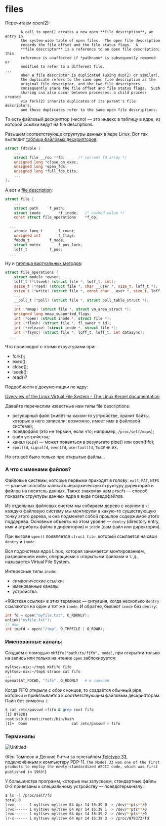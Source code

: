# files

Перечитаем [open(2)](https://man7.org/linux/man-pages/man2/open.2.html):

```
       A call to open() creates a new open **file description**, an entry in
       the system-wide table of open files.  The open file description
       records the file offset and the file status flags.  A
       **file descriptor** is a reference to an open file description; this
       reference is unaffected if *pathname* is subsequently removed or
       modified to refer to a different file.
...
       When a file descriptor is duplicated (using dup(2) or similar),
       the duplicate refers to the same open file description as the
       original file descriptor, and the two file descriptors
       consequently share the file offset and file status flags.  Such
       sharing can also occur between processes: a child process created
       via fork(2) inherits duplicates of its parent's file descriptors,
       and those duplicates refer to the same open file descriptions.
```

То есть файловый дескриптор (число) — это индекс в таблицу в ядре, из которой ссылки ведут на file descriptions.

Разыщем соответствующе структуры данных в ядре Linux. Вот так выглядит [таблица файловых дескрипторов](https://github.com/torvalds/linux/blob/5bfc75d92efd494db37f5c4c173d3639d4772966/include/linux/fdtable.h#L27):

```c
struct fdtable {
	...
	struct file __rcu **fd;      /* current fd array */
	unsigned long *close_on_exec;
	unsigned long *open_fds;
	unsigned long *full_fds_bits;
	...
};
```

А вот и [file description](https://github.com/torvalds/linux/blob/5bfc75d92efd494db37f5c4c173d3639d4772966/include/linux/fs.h#L917):

```c
struct file {
	...
	struct path		f_path;
	struct inode		*f_inode;	/* cached value */
	const struct file_operations	*f_op;

  ...
	atomic_long_t		f_count;
	unsigned int 		f_flags;
	fmode_t			f_mode;
	struct mutex		f_pos_lock;
	loff_t			f_pos;
  ...
```

Ну и [таблица виртуальных методов](https://github.com/torvalds/linux/blob/5bfc75d92efd494db37f5c4c173d3639d4772966/include/linux/fs.h#L1888):

```c
struct file_operations {
	struct module *owner;
	loff_t (*llseek) (struct file *, loff_t, int);
	ssize_t (*read) (struct file *, char __user *, size_t, loff_t *);
	ssize_t (*write) (struct file *, const char __user *, size_t, loff_t *);
	...
	__poll_t (*poll) (struct file *, struct poll_table_struct *);
	...
	int (*mmap) (struct file *, struct vm_area_struct *);
	unsigned long mmap_supported_flags;
	int (*open) (struct inode *, struct file *);
	int (*flush) (struct file *, fl_owner_t id);
	int (*release) (struct inode *, struct file *);
	int (*fsync) (struct file *, loff_t, loff_t, int datasync);
  ...
```

Что происходит с этими структурами при:

- fork();
- exec();
- close();
- lseek();
- read()?

Подробности в документации по ядру:

[Overview of the Linux Virtual File System - The Linux Kernel documentation](https://www.kernel.org/doc/html/latest/filesystems/vfs.html)

Давайте перечислим известные нам типы file descriptions:

- регулярный файл (живёт на каком-то устройстве, хранит байты, которые в него записали; возможно, имеет имя в файловой системе);
- псевдофайл (это не термин, если что; например, `/proc/self/maps`);
- файл устройства;
- канал (`pipe`) — может появиться в результате pipe() или open(fifo);
- `epollfd`, `signalfd`, `eventfd`, `userfaultfd`, тысячи их.

Но это всё было только про открытые файлы...

### А что с именами файлов?

Файловые системы, которые первыми приходят в голову: `ext4`, `FAT`, `NTFS` — разные способы записать иерархическую структуру директорий и файлов на носитель данных. Также знакомая нам `procfs` — способ показать структуры данных ядра в виде псевдофайлов.

Из отдельных файловых систем мы собираем дерево с корнем в `/`: каждую файловую систему мы *монтируем* в какую-то существующую точку этого дерева, и она подменяет собой прошлое содержимое этого поддерева. Основные объекты на этом уровне — `dentry` (directory entry, имя и атрибуты файла в директории) и `inode` (сам файл или директория).

При вызове `open()` появляется `struct file`, который ссылается на свои `dentry` и `inode`.

Вся подсистема ядра Linux, которая занимается монтированием, разрешением имён, операциями с открытыми файлами и т. д., называется Virtual File System.

Интересные типы `inode`:

- символические ссылки;
- именованные каналы;
- устройства.

«Жёсткая ссылка» в этих терминах — ситуация, когда несколько `dentry` ссылаются на один и тот же `inode`. И обратно, бывают `inode` без `dentry`:

```c
int fd = open("myfile.txt", O_RDONLY);
unlink("myfile.txt");
// или
int tmpfd = open("/tmp", O_TMPFILE | O_RDWR);
```

### Именованные каналы

Создаём с помощью `mkfifo("path/to/fifo", mode)`, при открытии только на запись или только на чтение `open` заблокируется:

```bash
myltsev-nix:~/tmp$ mkfifo fifo
myltsev-nix:~/tmp$ strace cat fifo
...
openat(AT_FDCWD, "fifo", O_RDONLY   # и зависли
```

Когда FIFO открыли с обоих концов, то создаётся обычный pipe, который и привязывается к соответствующим файловым дескрипторам. Пайп без символа `|`:

```bash
$ cat /etc/passwd >fifo & grep root fifo
[1] 879281
root:x:0:0:root:/root:/bin/bash
[1]+  Done                    cat /etc/passwd > fifo
```

### Терминалы

![Untitled](files%2053940f3125bd4ef48a30d8096b728dac/Untitled.png)

(Кен Томпсон и Деннис Ритчи за телетайпом [Teletype 33](https://en.wikipedia.org/wiki/Teletype_Model_33), подключённым к компьютеру PDP-11. `The Model 33 was one of the first products to employ the newly-standardized ASCII
code, which was first published in 1963!`)

У большинства программ, которые мы запускаем, стандартные файлы 0–2 привязаны к специальному устройству — псевдотерминалу:

```bash
$ ls -l /proc/self/fd
total 0
lrwx------ 1 myltsev myltsev 64 Apr 14 16:39 0 -> /dev/**pts**/0
lrwx------ 1 myltsev myltsev 64 Apr 14 16:39 1 -> /dev/**pts**/0
lrwx------ 1 myltsev myltsev 64 Apr 14 16:39 2 -> /dev/**pts**/0
lr-x------ 1 myltsev myltsev 64 Apr 14 16:39 3 -> /proc/879372/fd
```